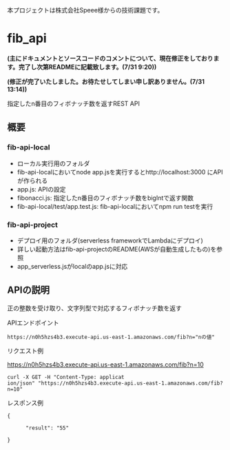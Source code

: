 本プロジェクトは株式会社Speee様からの技術課題です。
# fib_api
**(主にドキュメントとソースコードのコメントについて、現在修正をしております。完了し次第READMEに記載致します。(7/31 9:20))**

**(修正が完了いたしました。お待たせしてしまい申し訳ありません。(7/31 13:14))**

指定したn番目のフィボナッチ数を返すREST API
## 概要
### fib-api-local
* ローカル実行用のフォルダ
* fib-api-localにおいてnode app.jsを実行するとhttp://localhost:3000 にAPIが作られる
* app.js: APIの設定
* fibonacci.js: 指定したn番目のフィボナッチ数をbigIntで返す関数
* fib-api-local/test/app.test.js: fib-api-localにおいてnpm run testを実行

### fib-api-project
* デプロイ用のフォルダ(serverless frameworkでLambdaにデプロイ)
* 詳しい起動方法はfib-api-projectのREADME(AWSが自動生成したもの)を参照
* app_serverless.jsがlocalのapp.jsに対応

## APIの説明
正の整数を受け取り、文字列型で対応するフィボナッチ数を返す

APIエンドポイント
~~~
https://n0h5hzs4b3.execute-api.us-east-1.amazonaws.com/fib?n="nの値"
~~~
リクエスト例

https://n0h5hzs4b3.execute-api.us-east-1.amazonaws.com/fib?n=10

~~~
curl -X GET -H "Content-Type: applicat
ion/json" "https://n0h5hzs4b3.execute-api.us-east-1.amazonaws.com/fib?n=10"
~~~~
レスポンス例
~~~
{

      "result": "55"

}
~~~
